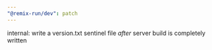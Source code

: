 ```yaml
---
"@remix-run/dev": patch
---
```


internal: write a version.txt sentinel file _after_ server build is completely written
